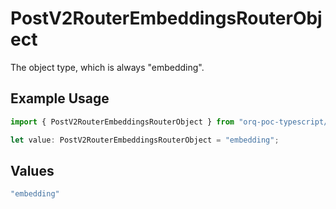 # PostV2RouterEmbeddingsRouterObject

The object type, which is always "embedding".

## Example Usage

```typescript
import { PostV2RouterEmbeddingsRouterObject } from "orq-poc-typescript/models/operations";

let value: PostV2RouterEmbeddingsRouterObject = "embedding";
```

## Values

```typescript
"embedding"
```